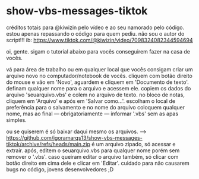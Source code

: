 # show-vbs-messages-tiktok
créditos totais para @kiwizin pelo vídeo e ao seu namorado pelo código.
estou apenas repassando o código para quem pediu. não sou o autor do script!!!
ib: https://www.tiktok.com/@kiwizin/video/7098324082344594694


oi, gente.
sigam o tutorial abaixo para vocês conseguirem fazer na casa de vocês.


vá para área de trabalho ou em qualquer local que vocês consigam criar um arquivo novo no computador/notebook de vocês.
cliquem com botão direito do mouse e vão em 'Novo', aguardem e cliquem em 'Documento de texto'.
definam qualquer nome para o arquivo e acessem ele.
copiem os dados do arquivo 'seuarquivo.vbs' e colem no arquivo de texto.
no bloco de notas, cliquem em 'Arquivo' e após em 'Salvar como...'.
escolham o local de preferência para o salvamento e no nome do arquivo coloquem qualquer nome, mas ao final — obrigatoriamente — informar '.vbs' sem as apas simples.

ou se quiserem é só baixar daqui mesmo os arquivos.
--> https://github.com/igoramarqs13/show-vbs-messages-tiktok/archive/refs/heads/main.zip
é um arquivo zipado, só acessar e extrair.
após, editem o seuarquivo.vbs para qualquer nome porém sem remover o '.vbs'.
caso queiram editar o arquivo também, só clicar com botão direito em cima dele e clicar em 'Editar'.
cuidado para não causarem bugs no código, jovens desenvolvedores ;D
